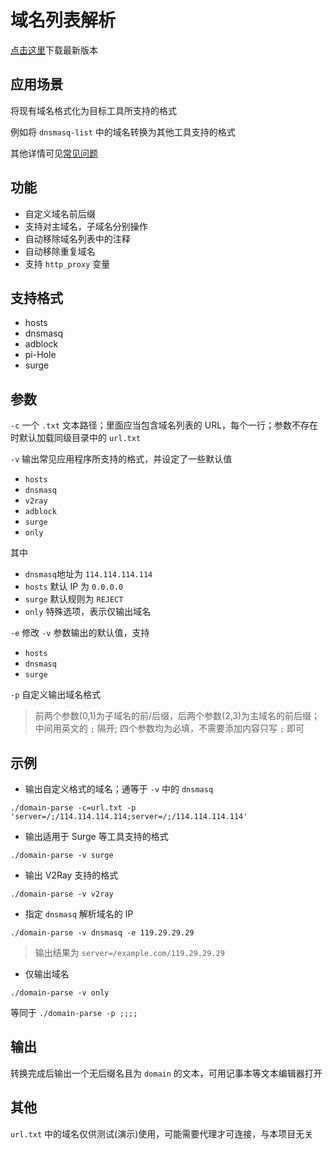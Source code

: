 # 域名列表解析

[点击这里](https://github.com/CalmLong/domain-parse/releases)下载最新版本

## 应用场景

将现有域名格式化为目标工具所支持的格式

例如将 `dnsmasq-list` 中的域名转换为其他工具支持的格式

其他详情可见[常见问题](https://github.com/CalmLong/domain-parse/issues/2#issue-585661994)

## 功能

* 自定义域名前后缀
* 支持对主域名，子域名分别操作
* 自动移除域名列表中的注释
* 自动移除重复域名
* 支持 `http_proxy` 变量

## 支持格式

* hosts
* dnsmasq
* adblock
* pi-Hole
* surge

## 参数

`-c` 一个 `.txt` 文本路径；里面应当包含域名列表的 URL，每个一行；参数不存在时默认加载同级目录中的 `url.txt`

`-v` 输出常见应用程序所支持的格式，并设定了一些默认值

 * `hosts`
 * `dnsmasq`
 * `v2ray`
 * `adblock`
 * `surge`
 * `only`
 
 其中
  
 * `dnsmasq`地址为 `114.114.114.114`
 * `hosts` 默认 IP 为 `0.0.0.0`
 * `surge` 默认规则为 `REJECT`
 * `only` 特殊选项，表示仅输出域名
 
`-e` 修改 `-v` 参数输出的默认值，支持

* `hosts`
* `dnsmasq`
* `surge`

`-p` 自定义输出域名格式

> 前两个参数(0,1)为子域名的前/后缀，后两个参数(2,3)为主域名的前后缀；
> 中间用英文的 `;` 隔开;
> 四个参数均为必填，不需要添加内容只写 `;` 即可

## 示例

* 输出自定义格式的域名；通等于 `-v` 中的 `dnsmasq`

`./domain-parse -c=url.txt -p 'server=/;/114.114.114.114;server=/;/114.114.114.114'`

* 输出适用于 Surge 等工具支持的格式

`./domain-parse -v surge`

* 输出 V2Ray 支持的格式

`./domain-parse -v v2ray`

* 指定 `dnsmasq` 解析域名的 IP

`./domain-parse -v dnsmasq -e 119.29.29.29`

> 输出结果为 `server=/example.com/119.29.29.29`

* 仅输出域名

`./domain-parse -v only`

等同于 `./domain-parse -p ;;;;`

## 输出

转换完成后输出一个无后缀名且为 `domain` 的文本，可用记事本等文本编辑器打开

## 其他

`url.txt` 中的域名仅供测试(演示)使用，可能需要代理才可连接，与本项目无关
